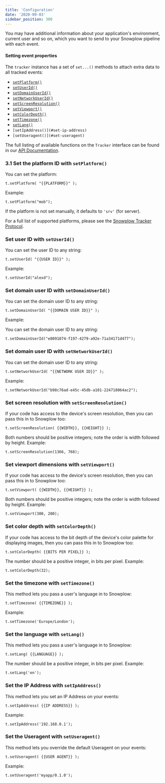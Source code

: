 ```yaml
---
title: 'Configuration'
date: '2020-09-03'
sidebar_position: 300
---
```


You may have additional information about your application's environment, current user and so on, which you want to send to your Snowplow pipeline with each event.

#### Setting event properties

The `tracker` instance has a set of `set...()` methods to attach extra data to all tracked events:

- [`setPlatform()`](#set-platform)
- [`setUserId()`](#set-user-id)
- [`setDomainUserId()`](#set-domain-user-id)
- [`setNetworkUserId()`](http://set-network-user-id)
- [`setScreenResolution()`](#set-screen-resolution)
- [`setViewport()`](#set-viewport)
- [`setColorDepth()`](#set-color-depth)
- [`setTimezone()`](#set-timezone)
- [`setLang()`](#set-lang)
- `[setIpAddress()](#set-ip-address)`
- `[setUseragent()](#set-useragent)`

The full listing of available functions on the `Tracker` interface can be found in our [API Documentation](https://snowplow.github.io/snowplow-nodejs-tracker/interfaces/_tracker_.tracker.html).

### [](#31-set-the-platform-id-with-setplatform)3.1 Set the platform ID with `setPlatform()`

You can set the platform:

```
t.setPlatform( "{{PLATFORM}}" );
```

Example:

```
t.setPlatform("mob");
```

If the platform is not set manually, it defaults to `'srv'` (for server).

For a full list of supported platforms, please see the [Snowplow Tracker Protocol](https://github.com/snowplow/snowplow/wiki/Snowplow-Tracker-Protocol).

### Set user ID with `setUserId()`

You can set the user ID to any string:

```
t.setUserId( "{{USER ID}}" );
```

Example:

```
t.setUserId("alexd");
```

### Set domain user ID with `setDomainUserId()`

You can set the domain user ID to any string:

```
t.setDomainUserId( "{{DOMAIN USER ID}}" );
```

Example:

You can set the domain user ID to any string:

```
t.setDomainUserId("e8091074-f197-4279-a92e-71a34171d477");
```

### Set domain user ID with `setNetworkUserId()`

You can set the domain user ID to any string:

```
t.setNetworkUserId( "{{NETWORK USER ID}}" );
```

Example:

```
t.setNetworkUserId("b98c76ad-e45c-45db-a101-224718064ac2");
```

### Set screen resolution with `setScreenResolution()`

If your code has access to the device's screen resolution, then you can pass this in to Snowplow too:

```
t.setScreenResolution( {{WIDTH}}, {{HEIGHT}} );
```

Both numbers should be positive integers; note the order is width followed by height. Example:

```
t.setScreenResolution(1366, 768);
```

### Set viewport dimensions with `setViewport()`

If your code has access to the device's screen resolution, then you can pass this in to Snowplow too:

```
t.setViewport( {{WIDTH}}, {{HEIGHT}} );
```

Both numbers should be positive integers; note the order is width followed by height. Example:

```
t.setViewport(300, 200);
```

### Set color depth with `setColorDepth()`

If your code has access to the bit depth of the device's color palette for displaying images, then you can pass this in to Snowplow too:

```
t.setColorDepth( {{BITS PER PIXEL}} );
```

The number should be a positive integer, in bits per pixel. Example:

```
t.setColorDepth(32);
```

### Set the timezone with `setTimezone()`

This method lets you pass a user's language in to Snowplow:

```
t.setTimezone( {{TIMEZONE}} );
```

Example:

```
t.setTimezone('Europe/London');
```

### Set the language with `setLang()`

This method lets you pass a user's language in to Snowplow:

```
t.setLang( {{LANGUAGE}} );
```

The number should be a positive integer, in bits per pixel. Example:

```
t.setLang('en');
```

### Set the IP Address with `setIpAddress()`

This method lets you set an IP Address on your events:

```
t.setIpAddress( {{IP ADDRESS}} );
```

Example:

```
t.setIpAddress('192.168.0.1');
```

### Set the Useragent with `setUseragent()`

This method lets you override the default Useragent on your events:

```
t.setUseragent( {{USER AGENT}} );
```

Example:

```
t.setUseragent('myapp/0.1.0');
```
